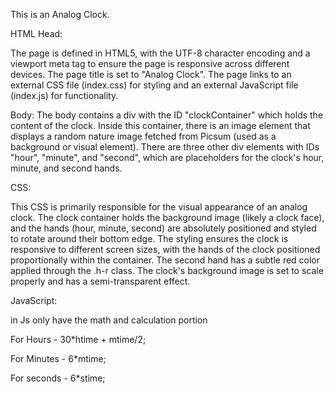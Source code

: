 This is an Analog Clock.

HTML Head:

The page is defined in HTML5, with the UTF-8 character encoding and a viewport meta tag to ensure the page is responsive across different devices.
The page title is set to "Analog Clock".
The page links to an external CSS file (index.css) for styling and an external JavaScript file (index.js) for functionality.

Body:
The body contains a div with the ID "clockContainer" which holds the content of the clock.
Inside this container, there is an image element that displays a random nature image fetched from Picsum (used as a background or visual element).
There are three other div elements with IDs "hour", "minute", and "second", which are placeholders for the clock's hour, minute, and second hands.

CSS:

This CSS is primarily responsible for the visual appearance of an analog clock. The clock container holds the background image (likely a clock face), and the hands (hour, minute, second) are absolutely positioned and styled to rotate around their bottom edge. The styling ensures the clock is responsive to different screen sizes, with the hands of the clock positioned proportionally within the container. The second hand has a subtle red color applied through the .h-r class. The clock's background image is set to scale properly and has a semi-transparent effect.

JavaScript:

in Js only have the math and calculation portion

For Hours - 30*htime + mtime/2;

For Minutes - 6*mtime;

For seconds - 6*stime;
